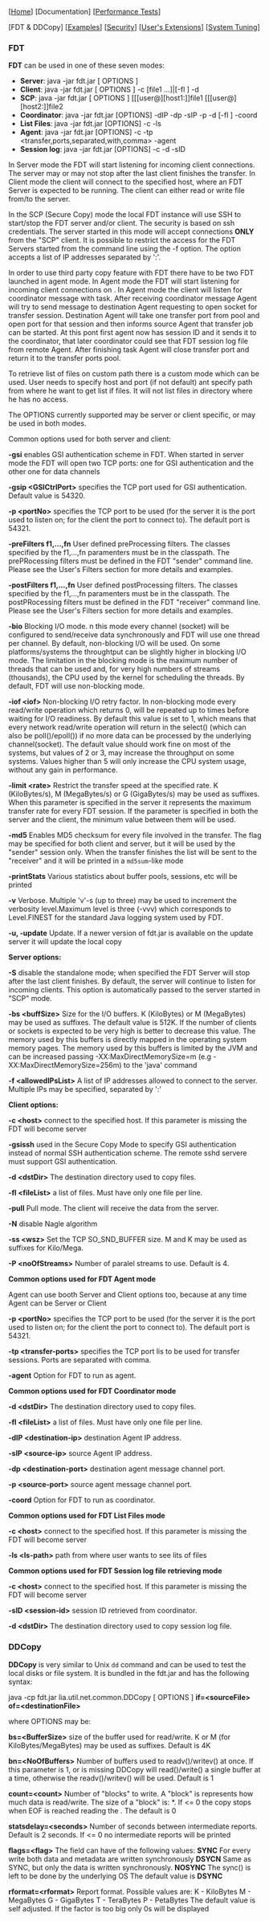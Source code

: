 [[Home](index.md)]  [Documentation]  [[Performance Tests](perf-disk-to-disk.md)]

[FDT & DDCopy]  [[Examples](doc-examples.md)]  [[Security](doc-security.md)]    [[User's Extensions](doc-user-extensions.md)]    [[System Tuning](doc-system-tuning.md)]

### FDT
**FDT** can be used in one of these seven modes:
* **Server**: java -jar fdt.jar [ OPTIONS ]
* **Client**: java -jar fdt.jar [ OPTIONS ] -c <host> [file1 ...]|[-fl <fileList>] -d <destinationDirectory>
* **SCP**: java -jar fdt.jar [ OPTIONS ] [[[user@][host1:]]file1 [[[user@][host2:]]file2
* **Coordinator**: java -jar fdt.jar [OPTIONS]  -dIP <destination-ip> -dp <destination-port> -sIP <source-ip> -p <source-port> -d <destinationDirectory>  [-fl <fileList>] -coord
* **List Files**: java -jar fdt.jar [OPTIONS] -c <host> -ls <ls-path>
* **Agent**: java -jar fdt.jar [OPTIONS] -c <host>  -tp <transfer,ports,separated,with,comma> -agent 
* **Session log**: java -jar fdt.jar [OPTIONS] -c <host> -d <destinationDirectory> -sID <session-ID>

In Server mode the FDT will start listening for incoming client connections. The server may or may not stop after the last client finishes the transfer. In Client mode the client will connect to the specified host, where an FDT Server is expected to be running. The client can either read or write file from/to the server. 

In the SCP (Secure Copy) mode the local FDT instance will use SSH to start/stop the FDT server and/or client.  The security is based on ssh credentials. The server started in this mode will accept connections **ONLY** from the "SCP" client. It is possible to restrict the access for the FDT Servers started from the command line using the -f option. The option accepts a list of IP addresses separated by ':'. 

In order to use third party copy feature with FDT there have to be two FDT launched in agent mode. In Agent mode the FDT will start listening for incoming client connections on . In Agent mode the client will listen for coordinator message with task. After receiving coordinator message Agent will try to send message to destination Agent requesting to open socket for transfer session. Destination Agent will take one transfer port from pool and open port for that session and then informs source Agent that transfer job can be started. At this pont first agent now has session ID and it sends it to the coordinator, that later coordinator could see that FDT session log file from remote Agent. After finishing task Agent will close transfer port and return it to the transfer ports pool.

To retrieve list of files on custom path there is a custom mode which can be used. User needs to specify host and port (if not default) ant specify path from where he want to get list if files. It will not list files in directory where he has no access.

The OPTIONS currently supported may be server or client specific, or may be used in both modes.

Common  options used for both server and client:

**-gsi** enables GSI authentication scheme in FDT. When started in server mode the FDT will open two TCP ports: one for GSI authentication and the other one for data channels

**-gsip \<GSICtrlPort>** specifies the TCP port used for GSI authentication. Default value is 54320.

**-p \<portNo>** specifies the TCP port to be used (for the server it is the port used to listen on; for the client the port to connect to). The default port is 54321.

**-preFilters f1,...,fn** User defined preProcessing filters. The classes specified by the f1,...,fn paramenters must be in the classpath. The prePRocessing filters must be defined in the FDT "sender" command line. Please see the User's Filters section for more details and examples.

**-postFilters f1,...,fn** User defined postProcessing filters. The classes specified by the f1,...,fn paramenters must be in the classpath. The postPRocessing filters must be defined in the FDT "receiver" command line. Please see the User's Filters section for more details and examples.

**-bio** Blocking I/O mode. n this mode every channel (socket) will be configured to send/receive data synchronously and FDT will use one thread per channel. By default, non-blocking I/O will be used. On some platforms/systems the throughtput can be slightly higher in blocking I/O mode. The limitation in the blocking mode is the maximum number of threads that can be used and, for very high numbers of streams (thousands), the CPU used by the kernel for scheduling the threads. By default, FDT will use non-blocking mode.

**-iof \<iof>** Non-blocking I/O retry factor. In non-blocking mode every read/write operation which returns 0, will be repeated up to <iof> times before waiting for I/O readiness. By default this value is set to 1, which means that every network read/write operation will return in the select() (which can also be poll()/epoll()) if no more data can be processed by the underlying channel(socket). The default value should work fine on most of the systems, but values of 2 or 3, may increase the throughput on some systems. Values higher than 5 will only increase the CPU system usage, without any gain in performance. 

**-limit \<rate>** Restrict the transfer speed at the specified rate. K (KiloBytes/s), M (MegaBytes/s) or G (GigaBytes/s) may be used as suffixes. When this parameter is specified in the server it represents the maximum transfer rate for every FDT session. If the parameter is specified in both the server and the client, the minimum value between them will be used.

**-md5** Enables MD5 checksum for every file involved in the transfer. The flag may be specified for both client and server, but it will be used by the "sender" session only. When the transfer finishes the list will be sent to the "receiver" and it will be printed in a `md5sum`-like mode

**-printStats** Various statistics about buffer pools, sessions, etc will be printed

**-v** Verbose. Multiple 'v'-s (up to three) may be used to increment the verbosity level.Maximum level is three (-vvv) which corresponds to Level.FINEST for the standard Java logging system used by FDT.

**-u, -update** Update. If a newer version of fdt.jar is available on the update server it will update the local copy 

**Server options:**

**-S** disable the standalone mode; when specified the FDT Server will stop after the last client finishes. By default, the server will continue to listen for incoming clients. This option is automatically passed to the server started in "SCP" mode. 

**-bs \<buffSize>** Size for the I/O buffers. K (KiloBytes) or M (MegaBytes) may be used as suffixes. The default value is 512K. If the number of clients or sockets is expected to be very high is better to decrease this value. The memory used by this buffers is directly mapped in the operating system memory pages. The memory used by this buffers is limited by the JVM and can be increased passing -XX:MaxDirectMemorySize=<X>m (e.g -XX:MaxDirectMemorySize=256m) to the 'java' command

**-f \<allowedIPsList>** A list of IP addresses allowed to connect to the server. Multiple IPs may be specified, separated by ':'

**Client options:**

**-c \<host>** connect to the specified host. If this parameter is missing the FDT will become server

**-gsissh** used in the Secure Copy Mode to specify GSI authentication instead of normal SSH authentication scheme. The remote sshd servere must support GSI authentication. 

**-d \<dstDir>** The destination directory used to copy files. 

**-fl \<fileList>** a list of files. Must have only one file per line. 

**-pull** Pull mode. The client will receive the data from the server. 

**-N** disable Nagle algorithm 

**-ss \<wsz>** Set the TCP SO_SND_BUFFER size. M and K may be used as suffixes for Kilo/Mega. 

**-P \<noOfStreams>** Number of paralel streams to use. Default is 4.

**Common options used for FDT Agent mode**

Agent can use booth Server and Client options too, because at any time Agent can be Server or Client

**-p \<portNo>** specifies the TCP port to be used (for the server it is the port used to listen on; for the client the port to connect to). The default port is 54321.

**-tp \<transfer-ports>** specifies the TCP port lis to be used for transfer sessions. Ports are separated with comma.

**-agent** Option for FDT to run as agent.

**Common options used for FDT Coordinator mode**

**-d \<dstDir>** The destination directory used to copy files. 

**-fl \<fileList>** a list of files. Must have only one file per line. 

**-dIP \<destination-ip>** destination Agent IP address.

**-sIP \<source-ip>** source Agent IP address.

**-dp \<destination-port>** destination agent message channel port.

**-p \<source-port>** source agent message channel port.

**-coord** Option for FDT to run as coordinator.

**Common options used for FDT List Files mode**

**-c \<host>** connect to the specified host. If this parameter is missing the FDT will become server

**-ls \<ls-path>** path from where user wants to see lits of files

**Common options used for FDT Session log file retrieving mode**

**-c \<host>** connect to the specified host. If this parameter is missing the FDT will become server

**-sID \<session-id>** session ID retrieved from coordinator.

**-d \<dstDir>** The destination directory used to copy session log file. 

	
### DDCopy
**DDCopy** is very similar to Unix `dd` command and can be used to test the local disks or file system. It is bundled in the fdt.jar and has the following syntax:

java -cp fdt.jar lia.util.net.common.DDCopy [ OPTIONS ] **if=\<sourceFile> of=\<destinationFile>**

where OPTIONS may be:

**bs=\<BufferSize>**     size of the buffer used for read/write. K or M (for KiloBytes/MegaBytes) may be used as suffixes. Default is 4K

**bn=\<NoOfBuffers>**     Number of buffers used to readv()/writev() at once. If this parameter is 1, or is missing DDCopy will read()/write() a single buffer at a time, otherwise the readv()/writev() will be used. Default is 1

**count=\<count>**        Number of "blocks" to write. A "block" is represents how much data is read/write. The size of a "block" is: <BufferSize>*<BuffersNumber>. If <count> <= 0 the copy stops when EOF is reached reading the <SourceFile>. The default is 0

**statsdelay=\<seconds>**  Number of seconds between intermediate reports. Default is 2 seconds. If <seconds> <= 0 no intermediate reports will be printed

**flags=\<flag>**          The <flag> field can have of the following values:
                          **SYNC**    For every write both data and metadata are written synchronously
                          **DSYCN**  Same as SYNC, but only the data is written synchronously.
                          **NOSYNC** The sync() is left to be done by the underlying OS
                         The default value is **DSYNC**

**rformat=\<rformat>**     Report format. Possible values are:
                            K - KiloBytes
                            M - MegaBytes
                            G - GigaBytes
                            T - TeraBytes
                            P - PetaBytes
                         The default value is self adjusted. If the factor is too big only 0s will be displayed
